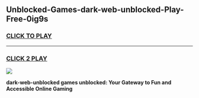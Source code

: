 
## Unblocked-Games-dark-web-unblocked-Play-Free-0ig9s
<h3>
<a href="https://premium76.site?title=dark-web-unblocked&ref=23A">CLICK TO PLAY</a></h3>
<hr>

<h3>
<a href="https://premium76.site?title=dark-web-unblocked&ref=23A">CLICK 2 PLAY</a>
  
</h3>

<a href="https://premium76.site?title=dark-web-unblocked&ref=23A"><img src="https://clearcache.store/games.png"></a>


**dark-web-unblocked games unblocked: Your Gateway to Fun and Accessible Online Gaming**

